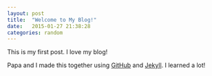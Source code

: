 ```yaml
---
layout: post
title:  "Welcome to My Blog!"
date:   2015-01-27 21:38:28
categories: random
---
```

This is my first post. I love my blog!

Papa and I made this together using [GitHub](https://github.com/l33ta/l33ta.github.io)
and [Jekyll](http://jekyllrb.com).  I learned a lot!

